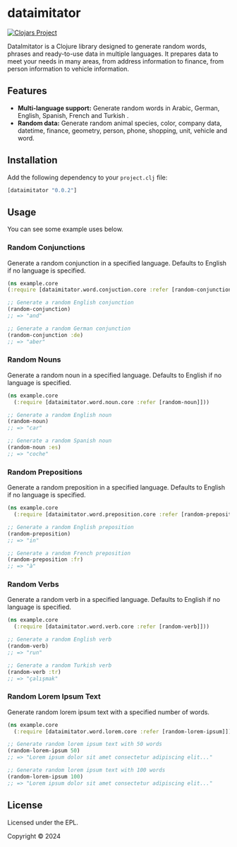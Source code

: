 # dataimitator
[![Clojars Project](https://img.shields.io/clojars/v/org.clojars.atesbazi/dataimitator.svg)](https://clojars.org/org.clojars.atesbazi/dataimitator)


DataImitator is a Clojure library designed to generate random words, phrases and ready-to-use data in multiple languages. It prepares data to meet your needs in many areas, from address information to finance, from person information to vehicle information.

## Features
-   **Multi-language support:** Generate random words in Arabic, German, English, Spanish, French and Turkish .
-   **Random data:** Generate random animal species, color, company data, datetime, finance, geometry, person, phone, shopping, unit, vehicle and word.

## Installation

Add the following dependency to your `project.clj` file:
```clojure
[dataimitator "0.0.2"]
```

## Usage
You can see some example uses below.

### Random Conjunctions

Generate a random conjunction in a specified language. Defaults to English if no language is specified.

```clojure
(ns example.core 
(:require [dataimitator.word.conjuction.core :refer [random-conjunction]])) 

;; Generate a random English conjunction 
(random-conjunction) 
;; => "and" 

;; Generate a random German conjunction 
(random-conjunction :de)
;; => "aber"
```

### Random Nouns

Generate a random noun in a specified language. Defaults to English if no language is specified.

```clojure
(ns example.core
  (:require [dataimitator.word.noun.core :refer [random-noun]]))

;; Generate a random English noun
(random-noun)
;; => "car"

;; Generate a random Spanish noun
(random-noun :es)
;; => "coche"
```

### Random Prepositions

Generate a random preposition in a specified language. Defaults to English if no language is specified.

```clojure
(ns example.core
  (:require [dataimitator.word.preposition.core :refer [random-preposition]]))

;; Generate a random English preposition
(random-preposition)
;; => "in"

;; Generate a random French preposition
(random-preposition :fr)
;; => "à"
```

### Random Verbs
Generate a random verb in a specified language. Defaults to English if no language is specified.

```clojure
(ns example.core
  (:require [dataimitator.word.verb.core :refer [random-verb]]))

;; Generate a random English verb
(random-verb)
;; => "run"

;; Generate a random Turkish verb
(random-verb :tr)
;; => "çalışmak"
```

### Random Lorem Ipsum Text
Generate random lorem ipsum text with a specified number of words.

```clojure
(ns example.core
  (:require [dataimitator.word.lorem.core :refer [random-lorem-ipsum]]))

;; Generate random lorem ipsum text with 50 words
(random-lorem-ipsum 50)
;; => "Lorem ipsum dolor sit amet consectetur adipiscing elit..."

;; Generate random lorem ipsum text with 100 words
(random-lorem-ipsum 100)
;; => "Lorem ipsum dolor sit amet consectetur adipiscing elit..."
```

## License

Licensed under the EPL.

Copyright © 2024 

